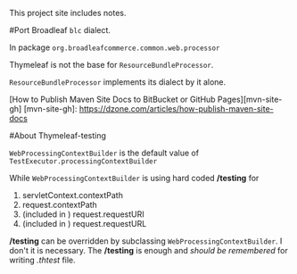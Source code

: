 This project site includes notes.

#Port Broadleaf `blc` dialect.


In package `org.broadleafcommerce.common.web.processor`

Thymeleaf is not the base for `ResourceBundleProcessor`.

`ResourceBundleProcessor` implements its dialect by it alone.




[How to Publish Maven Site Docs to BitBucket or GitHub Pages][mvn-site-gh]
[mvn-site-gh]: https://dzone.com/articles/how-publish-maven-site-docs


#About Thymeleaf-testing

`WebProcessingContextBuilder`  is the default value of `TestExecutor.processingContextBuilder` 

While `WebProcessingContextBuilder`  is using hard coded **/testing** for

1. servletContext.contextPath
1. request.contextPath
1. (included in ) request.requestURI
1. (included in ) request.requestURL

**/testing** can be overridden by subclassing `WebProcessingContextBuilder`. 
I don't it is necessary. The **/testing** is enough and _should be remembered_ for writing _.thtest_ file. 
